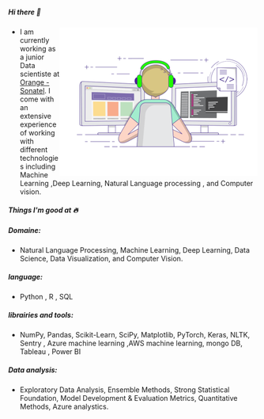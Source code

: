 ##### Hi there 👋  
<img align="right" alt="Coding" width="400" src="https://raw.githubusercontent.com/devSouvik/devSouvik/master/gif3.gif">
                 
- I am currently working as a junior Data scientiste at [Orange - Sonatel](https://sonatel.sn). I come with an extensive experience of working with different technologies        including Machine Learning ,Deep Learning, Natural Language processing , and Computer vision.
##### Things I'm good at 🔥
##### Domaine: 
- Natural Language Processing, Machine Learning, Deep Learning, Data Science, Data Visualization, and Computer Vision.
##### language:
- Python , R , SQL
##### librairies and tools:
- NumPy, Pandas, Scikit-Learn, SciPy, Matplotlib, PyTorch, Keras, NLTK, Sentry , Azure machine learning ,AWS machine learning, mongo DB, Tableau , Power BI
##### Data analysis:
- Exploratory Data Analysis, Ensemble Methods, Strong Statistical Foundation, Model Development & Evaluation Metrics, Quantitative Methods, Azure analystics.


